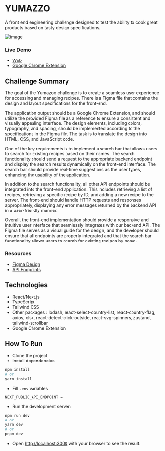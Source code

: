 # YUMAZZO
A front end engineering challenge designed to test the ability to cook great products based on tasty design specifications.


![image](https://github.com/bitcooker/yumazzo-web/assets/128102810/fa2b412a-50f7-40ec-bd1e-f05f2533615c)


### Live Demo
- [Web](https://yumazzo-web.vercel.app/)
- [Google Chrome Extension]()


## Challenge Summary
The goal of the Yumazoo challenge is to create a seamless user experience for accessing and managing recipes. 
There is a Figma file that contains the design and layout specifications for the front-end.

The application output should be a Google Chrome Extension, and should utilize the provided Figma file as a reference to ensure a consistent and visually appealing interface. The design elements, including colors, typography, and spacing, should be implemented according to the specifications in the Figma file. The task is to translate the design into HTML, CSS, and JavaScript code.

One of the key requirements is to implement a search bar that allows users to search for existing recipes based on their names. The search functionality should send a request to the appropriate backend endpoint and display the search results dynamically on the front-end interface. The search bar should provide real-time suggestions as the user types, enhancing the usability of the application.

In addition to the search functionality, all other API endpoints should be integrated into the front-end application. This includes retrieving a list of recipes, retrieving a specific recipe by ID, and adding a new recipe to the server. The front-end should handle HTTP requests and responses appropriately, displaying any error messages returned by the backend API in a user-friendly manner.

Overall, the front-end implementation should provide a responsive and intuitive user interface that seamlessly integrates with our backend API. The Figma file serves as a visual guide for the design, and the developer should ensure that all endpoints are properly integrated and that the search bar functionality allows users to search for existing recipes by name.

### Resources
- [Figma Design](https://www.figma.com/file/jSGFmQ6NFxMtTA7GimBaXz/Yumazzo?type=design&node-id=203-5867&mode=design&t=a1zevJqL1WQj80H0-0)
- [API Endpoints](https://master-7rqtwti-yj2le3kr2yhmu.uk-1.platformsh.site/endpoints#)



## Technologies
- React/Next.js
- TypeScript
- Tailwind CSS
- Other packages : lodash, react-select-country-list, react-country-flag, axios, clsx, react-detect-click-outside, react-svg-spinners, zustand, tailwind-scrollbar
- Google Chrome Extension



## How To Run
- Clone the project
- Install dependencies

```bash
npm install
# or
yarn install
```

- Fill `.env` variables
  
```bash
NEXT_PUBLIC_API_ENDPOINT = 
```

- Run the development server:

```bash
npm run dev
# or
yarn dev
# or
pnpm dev
```

- Open [http://localhost:3000](http://localhost:3000) with your browser to see the result.
